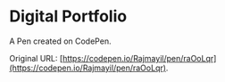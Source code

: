 # Digital Portfolio 

A Pen created on CodePen.

Original URL: [https://codepen.io/Rajmayil/pen/raOoLqr](https://codepen.io/Rajmayil/pen/raOoLqr).

